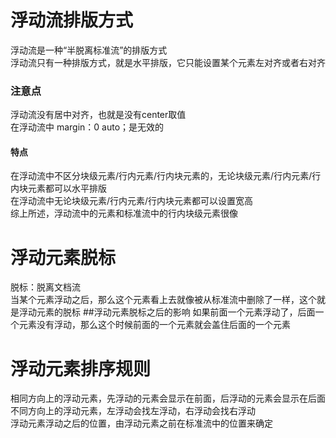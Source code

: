 # 浮动流排版方式
浮动流是一种“半脱离标准流”的排版方式<br>
浮动流只有一种排版方式，就是水平排版，它只能设置某个元素左对齐或者右对齐
### 注意点
浮动流没有居中对齐，也就是没有center取值<br>
在浮动流中 margin：0 auto；是无效的
#### 特点
在浮动流中不区分块级元素/行内元素/行内块元素的，无论块级元素/行内元素/行内块元素都可以水平排版<br>
在浮动流中无论块级元素/行内元素/行内块元素都可以设置宽高<br>
综上所述，浮动流中的元素和标准流中的行内块级元素很像
# 浮动元素脱标
脱标：脱离文档流<br>
当某个元素浮动之后，那么这个元素看上去就像被从标准流中删除了一样，这个就是浮动元素的脱标
##浮动元素脱标之后的影响
如果前面一个元素浮动了，后面一个元素没有浮动，那么这个时候前面的一个元素就会盖住后面的一个元素
# 浮动元素排序规则
相同方向上的浮动元素，先浮动的元素会显示在前面，后浮动的元素会显示在后面<br>
不同方向上的浮动元素，左浮动会找左浮动，右浮动会找右浮动<br>
浮动元素浮动之后的位置，由浮动元素之前在标准流中的位置来确定

